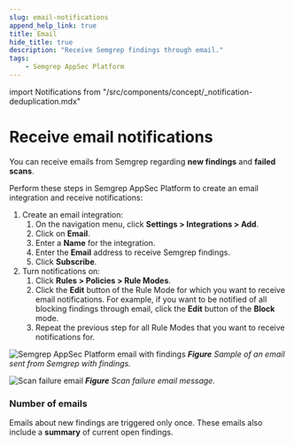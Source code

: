 ```yaml
---
slug: email-notifications
append_help_link: true
title: Email
hide_title: true
description: "Receive Semgrep findings through email."
tags:
    - Semgrep AppSec Platform
---
```


import Notifications from "/src/components/concept/_notification-deduplication.mdx"

# Receive email notifications

You can receive emails from Semgrep regarding **new findings** and **failed scans**.

Perform these steps in Semgrep AppSec Platform to create an email integration and receive notifications:

1. Create an email integration:
    1. On the navigation menu, click **<i class="fa-solid fa-gear"></i> Settings > Integrations > Add**.
    2. Click on **Email**.
    3. Enter a **Name** for the integration.
    4. Enter the **Email** address to receive Semgrep findings.
    5. Click **Subscribe**.
2. Turn notifications on:
    1. Click **Rules > Policies > <i class="fa-solid fa-gear"></i> Rule Modes**.
    2. Click the **Edit** button of the Rule Mode for which you want to receive email notifications. For example, if you want to be notified of all blocking findings through email, click the **Edit** button of the **Block** mode.
    3. Repeat the previous step for all Rule Modes that you want to receive notifications for.

![Semgrep AppSec Platform email with findings](/img/integrations-email-findings.png)
_**Figure** Sample of an email sent from Semgrep with findings._

![Scan failure email](/img/email-failure.png)
_**Figure** Scan failure email message._

<Notifications />

### Number of emails
 
Emails about new findings are triggered only once. These emails also include a **summary** of current open findings.
